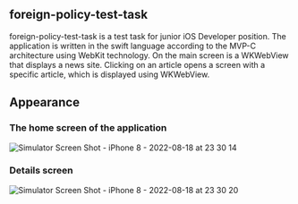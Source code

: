 ## foreign-policy-test-task


foreign-policy-test-task is a test task for junior iOS Developer position. 
The application is written in the swift language according to the MVP-C architecture using WebKit technology.
On the main screen is a WKWebView that displays a news site. Clicking on an article opens a screen with a specific article, which is displayed using WKWebView.

## Appearance

### The home screen of the application

![Simulator Screen Shot - iPhone 8 - 2022-08-18 at 23 30 14](https://user-images.githubusercontent.com/61950177/185489354-5fa96a66-7522-49a6-a8bb-e316d4c1aadf.png)

### Details screen

![Simulator Screen Shot - iPhone 8 - 2022-08-18 at 23 30 20](https://user-images.githubusercontent.com/61950177/185489388-ade0710e-5d82-4974-b154-e9978e3bb7f0.png)
